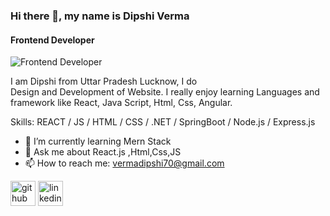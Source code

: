 ### Hi there 👋, my name is Dipshi Verma
#### Frontend Developer
![Frontend Developer](https://as1.ftcdn.net/v2/jpg/03/91/99/28/1000_F_391992895_jdfD6yVqnZ6uWyunjfuA6xVA0xNMvLIU.jpg)

I am Dipshi from Uttar Pradesh Lucknow, I do    
Design and Development of Website. I really enjoy learning Languages and framework like React, Java Script, Html, Css, Angular.

Skills:  REACT / JS / HTML / CSS /
       .NET / SpringBoot / Node.js / Express.js

- 🌱 I’m currently learning Mern Stack 
- 💬 Ask me about React.js ,Html,Css,JS 
- 📫 How to reach me: vermadipshi70@gmail.com 


[<img src='https://cdn.jsdelivr.net/npm/simple-icons@3.0.1/icons/github.svg' alt='github' height='40'>](https://github.com/https://github.com/DipshiV)  [<img src='https://cdn.jsdelivr.net/npm/simple-icons@3.0.1/icons/linkedin.svg' alt='linkedin' height='40'>](https://www.linkedin.com/in/https://www.linkedin.com/in/dipshi-verma//)  











